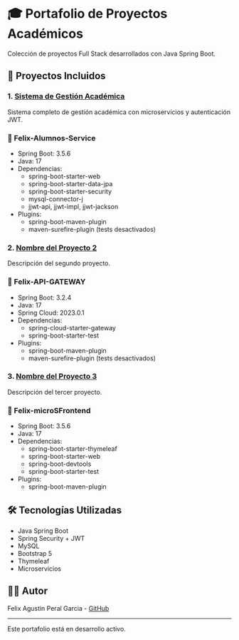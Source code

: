 # 🎓 Portafolio de Proyectos Académicos

Colección de proyectos Full Stack desarrollados con Java Spring Boot.

## 📂 Proyectos Incluidos

### 1. [Sistema de Gestión Académica](./Felix-Alumnos-Service/)
Sistema completo de gestión académica con microservicios y autenticación JWT.

### 🔹 Felix-Alumnos-Service
- Spring Boot: 3.5.6  
- Java: 17  
- Dependencias:
  - spring-boot-starter-web
  - spring-boot-starter-data-jpa
  - spring-boot-starter-security
  - mysql-connector-j
  - jjwt-api, jjwt-impl, jjwt-jackson
- Plugins:
  - spring-boot-maven-plugin
  - maven-surefire-plugin (tests desactivados)

### 2. [Nombre del Proyecto 2](./Felix-API-GATEWAY/)
Descripción del segundo proyecto.

### 🔹 Felix-API-GATEWAY
- Spring Boot: 3.2.4  
- Java: 17  
- Spring Cloud: 2023.0.1  
- Dependencias:
  - spring-cloud-starter-gateway
  - spring-boot-starter-test
- Plugins:
  - spring-boot-maven-plugin
  - maven-surefire-plugin (tests desactivados)

### 3. [Nombre del Proyecto 3](./Felix-microSFrontend/)
Descripción del tercer proyecto.

### 🔹 Felix-microSFrontend
- Spring Boot: 3.5.6  
- Java: 17  
- Dependencias:
  - spring-boot-starter-thymeleaf
  - spring-boot-starter-web
  - spring-boot-devtools
  - spring-boot-starter-test
- Plugins:
  - spring-boot-maven-plugin

## 🛠️ Tecnologías Utilizadas
- Java Spring Boot
- Spring Security + JWT
- MySQL
- Bootstrap 5
- Thymeleaf
- Microservicios

## 👨‍💻 Autor
Felix Agustin Peral Garcia - [GitHub](https://github.com/peralgarcia)

---

Este portafolio está en desarrollo activo.
